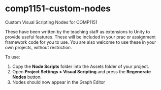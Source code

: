 # comp1151-custom-nodes
Custom Visual Scripting Nodes for COMP1151

These have been written by the teaching staff as extensions to Unity to provide useful features. These will be included in
your prac or assignment framework code for you to use. You are also welcome to use these in your own projects, without restriction.

To use:
1. Copy the **Node Scripts** folder into the Assets folder of your project.
2. Open **Project Settings > Visual Scripting** and press the **Regenerate Nodes** button.
3. Nodes should now appear in the Graph Editor
